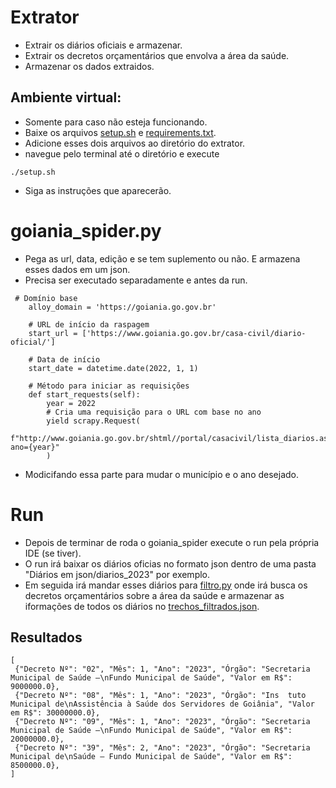 # Extrator

- Extrair os diários oficiais e armazenar.
- Extrair os decretos orçamentários que envolva a área da saúde.
- Armazenar os dados extraidos.

## Ambiente virtual:

- Somente para caso não esteja funcionando.
- Baixe os arquivos [setup.sh](https://github.com/unb-mds/2023-2-Squad09-Gotinha/blob/main/Protótipos/Extrator_V2/setup.sh) e [requirements.txt](https://github.com/unb-mds/2023-2-Squad09-Gotinha/blob/main/Protótipos/Extrator_V2/requirements.txt).
- Adicione esses dois arquivos ao diretório do extrator.
- navegue pelo terminal até o diretório e execute

```
./setup.sh
```

- Siga as instruções que aparecerão.

# goiania_spider.py

- Pega as url, data, edição e se tem suplemento ou não. E armazena esses dados em um json.
- Precisa ser executado separadamente e antes da run.

```
 # Domínio base
    alloy_domain = 'https://goiania.go.gov.br'

    # URL de início da raspagem
    start_url = ['https://www.goiania.go.gov.br/casa-civil/diario-oficial/']

    # Data de início
    start_date = datetime.date(2022, 1, 1)

    # Método para iniciar as requisições
    def start_requests(self):
        year = 2022
        # Cria uma requisição para o URL com base no ano
        yield scrapy.Request(
            f"http://www.goiania.go.gov.br/shtml//portal/casacivil/lista_diarios.asp?ano={year}"
        )
```

- Modicifando essa parte para mudar o município e o ano desejado.

# Run

- Depois de terminar de roda o goiania_spider execute o run pela própria IDE (se tiver).
- O run irá baixar os diários oficias no formato json dentro de uma pasta "Diários em json/diarios_2023" por exemplo.
- Em seguida irá mandar esses diários para [filtro.py](https://github.com/unb-mds/2023-2-Squad09-Gotinha/blob/main/Protótipos/Extrator_V2/filtro.py) onde irá busca os decretos orçamentários sobre a área da saúde e armazenar as iformações de todos os diários no [trechos_filtrados.json](https://github.com/unb-mds/2023-2-Squad09-Gotinha/blob/main/Protótipos/Extrator_V2/trechos_filtrados.json).


## Resultados

```
[
 {"Decreto Nº": "02", "Mês": 1, "Ano": "2023", "Órgão": "Secretaria Municipal de Saúde –\nFundo Municipal de Saúde", "Valor em R$": 9000000.0},
 {"Decreto Nº": "08", "Mês": 1, "Ano": "2023", "Órgão": "Ins  tuto Municipal de\nAssistência à Saúde dos Servidores de Goiânia", "Valor em R$": 30000000.0},
 {"Decreto Nº": "09", "Mês": 1, "Ano": "2023", "Órgão": "Secretaria Municipal de Saúde –\nFundo Municipal de Saúde", "Valor em R$": 20000000.0},
 {"Decreto Nº": "39", "Mês": 2, "Ano": "2023", "Órgão": "Secretaria Municipal de\nSaúde – Fundo Municipal de Saúde", "Valor em R$": 8500000.0},
]
```
